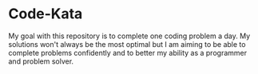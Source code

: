 # Code-Kata

My goal with this repository is to complete one coding problem a day. My solutions won't always be the most optimal but I am aiming to be able to complete problems confidently and to better my ability as a programmer and problem solver.
